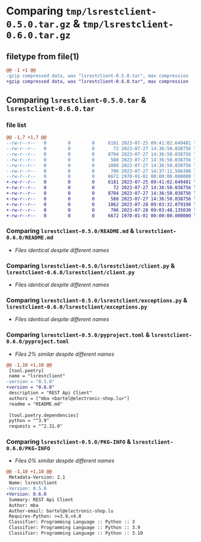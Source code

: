 # Comparing `tmp/lsrestclient-0.5.0.tar.gz` & `tmp/lsrestclient-0.6.0.tar.gz`

## filetype from file(1)

```diff
@@ -1 +1 @@
-gzip compressed data, was "lsrestclient-0.5.0.tar", max compression
+gzip compressed data, was "lsrestclient-0.6.0.tar", max compression
```

## Comparing `lsrestclient-0.5.0.tar` & `lsrestclient-0.6.0.tar`

### file list

```diff
@@ -1,7 +1,7 @@
--rw-r--r--   0        0        0     6181 2023-07-25 09:41:02.649481 lsrestclient-0.5.0/README.md
--rw-r--r--   0        0        0       72 2023-07-27 14:36:50.038756 lsrestclient-0.5.0/lsrestclient/__init__.py
--rw-r--r--   0        0        0     8704 2023-07-27 14:36:50.038756 lsrestclient-0.5.0/lsrestclient/client.py
--rw-r--r--   0        0        0      588 2023-07-27 14:36:50.038756 lsrestclient-0.5.0/lsrestclient/exceptions.py
--rw-r--r--   0        0        0     1088 2023-07-27 14:36:50.038756 lsrestclient-0.5.0/lsrestclient/response.py
--rw-r--r--   0        0        0      706 2023-07-27 14:37:11.566388 lsrestclient-0.5.0/pyproject.toml
--rw-r--r--   0        0        0     6672 1970-01-01 00:00:00.000000 lsrestclient-0.5.0/PKG-INFO
+-rw-r--r--   0        0        0     6181 2023-07-25 09:41:02.649481 lsrestclient-0.6.0/README.md
+-rw-r--r--   0        0        0       72 2023-07-27 14:36:50.038756 lsrestclient-0.6.0/lsrestclient/__init__.py
+-rw-r--r--   0        0        0     8704 2023-07-27 14:36:50.038756 lsrestclient-0.6.0/lsrestclient/client.py
+-rw-r--r--   0        0        0      588 2023-07-27 14:36:50.038756 lsrestclient-0.6.0/lsrestclient/exceptions.py
+-rw-r--r--   0        0        0     1862 2023-07-28 09:03:32.079198 lsrestclient-0.6.0/lsrestclient/response.py
+-rw-r--r--   0        0        0      706 2023-07-28 09:03:48.135030 lsrestclient-0.6.0/pyproject.toml
+-rw-r--r--   0        0        0     6672 1970-01-01 00:00:00.000000 lsrestclient-0.6.0/PKG-INFO
```

### Comparing `lsrestclient-0.5.0/README.md` & `lsrestclient-0.6.0/README.md`

 * *Files identical despite different names*

### Comparing `lsrestclient-0.5.0/lsrestclient/client.py` & `lsrestclient-0.6.0/lsrestclient/client.py`

 * *Files identical despite different names*

### Comparing `lsrestclient-0.5.0/lsrestclient/exceptions.py` & `lsrestclient-0.6.0/lsrestclient/exceptions.py`

 * *Files identical despite different names*

### Comparing `lsrestclient-0.5.0/pyproject.toml` & `lsrestclient-0.6.0/pyproject.toml`

 * *Files 2% similar despite different names*

```diff
@@ -1,10 +1,10 @@
 [tool.poetry]
 name = "lsrestclient"
-version = "0.5.0"
+version = "0.6.0"
 description = "REST Api Client"
 authors = ["mba <bartel@electronic-shop.lu>"]
 readme = "README.md"
 
 [tool.poetry.dependencies]
 python = "^3.9"
 requests = "^2.31.0"
```

### Comparing `lsrestclient-0.5.0/PKG-INFO` & `lsrestclient-0.6.0/PKG-INFO`

 * *Files 0% similar despite different names*

```diff
@@ -1,10 +1,10 @@
 Metadata-Version: 2.1
 Name: lsrestclient
-Version: 0.5.0
+Version: 0.6.0
 Summary: REST Api Client
 Author: mba
 Author-email: bartel@electronic-shop.lu
 Requires-Python: >=3.9,<4.0
 Classifier: Programming Language :: Python :: 3
 Classifier: Programming Language :: Python :: 3.9
 Classifier: Programming Language :: Python :: 3.10
```


